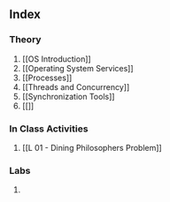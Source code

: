 ## Index
### Theory
1. [[OS Introduction]]
2.  [[Operating System Services]]
3.  [[Processes]]
4. [[Threads and Concurrency]]
5. [[Synchronization Tools]]
6. [[]]

### In Class Activities
1. [[L 01 - Dining Philosophers Problem]]

### Labs
1. 